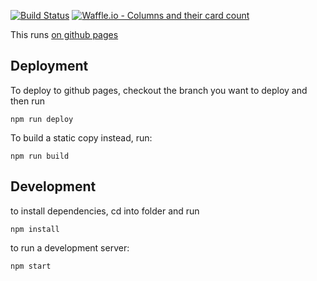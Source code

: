 [![Build Status](https://travis-ci.org/ServiceInnovationLab/FamilyServiceDirectorySearchinator.svg?branch=master)](https://travis-ci.org/ServiceInnovationLab/FamilyServiceDirectorySearchinator)
[![Waffle.io - Columns and their card count](https://badge.waffle.io/ServiceInnovationLab/FamilyServiceDirectorySearchinator.png?columns=all)](https://waffle.io/ServiceInnovationLab/FamilyServiceDirectorySearchinator?utm_source=badge)

This runs [on github pages](https://serviceinnovationlab.github.io/FamilyServiceDirectorySearchinator/)

## Deployment

To deploy to github pages, checkout the branch you want to deploy and then run
```
npm run deploy
```

To build a static copy instead, run:
```
npm run build
```

## Development


to install dependencies, cd into folder and run
```
npm install
```

to run a development server:
```
npm start
```
